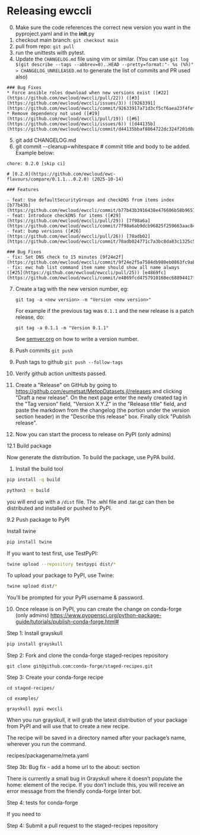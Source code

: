 # Releasing ewccli

0. Make sure the code references the correct new version you want in the pyproject.yaml and in the __init__.py
1. checkout main branch: `git checkout main`
2. pull from repo: `git pull`
3. run the unittests with pytest.
4. Update the `CHANGELOG.md` file using vim or similar. (You can use `git log $(git describe --tags --abbrev=0)..HEAD --pretty=format:"- %s (%h)" > CHANGELOG_UNRELEASED.md` to generate the list of commits and PR used also)
```
### Bug Fixes
* Force ansible roles download when new versions exist ([#22](https://github.com/ewcloud/ewccli/pull/22)) ([#3](https://github.com/ewcloud/ewccli/issues/3)) ([9263391](https://github.com/ewcloud/ewccli/commit/92633917a71d3cf5cf6aea23f4fef83e052f3f92))
* Remove dependency not used ([#19](https://github.com/ewcloud/ewccli/pull/19)) ([#6](https://github.com/ewcloud/ewccli/issues/6)) ([d44135b](https://github.com/ewcloud/ewccli/commit/d44135bbaf8864722dc324f201d0ad4f61c5a89d))
```
5. git add CHANGELOG.md
6. git commit --cleanup=whitespace # commit title and body to be added. Example below:
```
chore: 0.2.0 [skip ci]

# [0.2.0](https://github.com/ewcloud/ewc-flavours/compare/0.1.1...0.2.0) (2025-10-14)

### Features

- feat: Use defaultSecurityGroups and checkDNS from items index [b77b43b](https://github.com/ewcloud/ewccli/commit/b77b43b3916438e476606b58b965712bc08a407d)
- feat: Introduce checkDNS for items ([#29](https://github.com/ewcloud/ewccli/pull/29)) [7f98a6a](https://github.com/ewcloud/ewccli/commit/7f98a6ab9dcb96825f259663aac8445daaee1b1d)
- feat: bump versions ([#26](https://github.com/ewcloud/ewccli/pull/26)) [78adb02](https://github.com/ewcloud/ewccli/commit/78adb024771c7a3bc8da83c1325c51a171259557)

### Bug Fixes
- fix: Set DNS check to 15 minutes [9f24e2f](https://github.com/ewcloud/ewccli/commit/9f24e2f5a7584db980eb0863fc9ab57521536151)
- fix: ewc hub list command item name should show all name always ([#25](https://github.com/ewcloud/ewccli/pull/25)) [e4869fc](https://github.com/ewcloud/ewccli/commit/e4869fcd4757910160ec68894417fae76ca622b5)
```
7. Create a tag with the new version number, eg:

   ```
   git tag -a <new version> -m "Version <new version>"
   ```

   For example if the previous tag was `0.1.1` and the new release is a
   patch release, do:

   ```
   git tag -a 0.1.1 -m "Version 0.1.1"
   ```

   See [semver.org](http://semver.org/) on how to write a version number.

8. Push commits `git push`
9. Push tags to github `git push --follow-tags`
10. Verify github action unittests passed.
11. Create a "Release" on GitHub by going to
   https://github.com/eumetsat/MetopDatasets.jl/releases and clicking "Draft a new release".
   On the next page enter the newly created tag in the "Tag version" field,
   "Version X.Y.Z" in the "Release title" field, and paste the markdown from
   the changelog (the portion under the version section header) in the
   "Describe this release" box. Finally click "Publish release".

12. Now you can start the process to release on PyPI (only admins)

12.1 Build package

Now generate the distribution. To build the package, use PyPA build.

1. Install the build tool
```bash
pip install -q build
```

```bash
python3 -m build
```

you will end up with a `/dist` file. The .whl file and .tar.gz can then be distributed and installed or pushed to PyPI.

9.2 Push package to PyPI

Install twine
```bash
pip install twine
```

If you want to test first, use TestPyPI:
```bash
twine upload --repository testpypi dist/*
```

To upload your package to PyPI, use Twine:
```bash
twine upload dist/*
```
You'll be prompted for your PyPI username & password.

10. Once release is on PyPI, you can create the change on conda-forge (only admins) https://www.pyopensci.org/python-package-guide/tutorials/publish-conda-forge.html#

Step 1: Install grayskull
```bash
pip install grayskull
```

Step 2: Fork and clone the conda-forge staged-recipes repository
```
git clone git@github.com:conda-forge/staged-recipes.git
```


Step 3: Create your conda-forge recipe

```
cd staged-recipes/
```

```
cd examples/
```

```
grayskull pypi ewccli
```

When you run grayskull, it will grab the latest distribution of your package from PyPI and will use that to create a new recipe.

The recipe will be saved in a directory named after your package’s name, wherever you run the command.

recipes/packagename/meta.yaml

Step 3b: Bug fix - add a home url to the about: section

There is currently a small bug in Grayskull where it doesn’t populate the home: element of the recipe. If you don’t include this, you will receive an error message from the friendly conda-forge linter bot.

Step 4: tests for conda-forge

If you need to

Step 4: Submit a pull request to the staged-recipes repository
